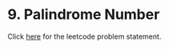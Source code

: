 # 9. Palindrome Number

Click [here](https://leetcode.com/problems/palindrome-number/) for the leetcode problem statement.
